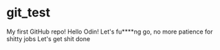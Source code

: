 # git_test
My first GitHub repo!
Hello Odin!
Let's fu****ng go, no more patience for shitty jobs
Let's get shit done

